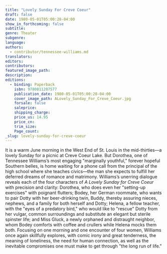 ```yaml
---
title: "Lovely Sunday For Creve Coeur"
draft: false
date: 1980-05-01T05:00:28-04:00
show_in_forthcoming: false
subtitle:
genre: Theater
subgenre:
language:
authors:
  - contributor/tennessee-williams.md
translators:
editors:
contributors:
featured_image_path:
description:
editions:
  - binding: Paperback
    isbn: 9780811207577
    publication_date: 1980-05-01T05:00:28-04:00
    cover_image_path: ALovely_Sunday_For_Creve_Coeur.jpg
    forsale: false
    saleprice:
    shipping_charge:
    price_us: 14.95
    price_cn:
    trim_size:
    Page_count:
_slug: lovely-sunday-for-creve-coeur
---
```


It is a warm June morning in the West End of St. Louis in the mid-thirties––a lovely Sunday for a picnic at Creve Coeur Lake. But Dorothea, one of Tennessee Williams’s most engaging "marginally youthful," forever hopeful Southern belles, is home waiting for a phone call from the principal of the high school where she teaches civics––the man she expects to fulfill her deferred dreams of romance and matrimony. Williams’s unerring dialogue reveals each of the four characters of _A Lovely Sunday for Creve Coeur_ with precision and clarity: Dorothea, who does even her "setting-up exercises" with poignant flutters; Bodey, her German roommate, who wants to pair Dotty with her beer-drinking twin, Buddy, thereby assuring nieces, nephews, and a family for both herself and Dotty; Helena, a fellow teacher, with the "eyes of a predatory bird," who would like to "rescue" Dotty from her vulgar, common surroundings and substitute an elegant but sterile spinster life; and Miss Gluck, a newly orphaned and distraught neighbor, whom Bodey comforts with coffee and crullers while Helena mocks them both. Focusing on one morning and one encounter of four women, Williams once again skillfully explores, with comic irony and great tenderness, the meaning of loneliness, the need for human connection, as well as the inevitable compromises one must make to get through "the long run of life."

